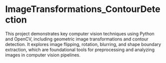 # ImageTransformations_ContourDetection
This project demonstrates key computer vision techniques using Python and OpenCV, including geometric image transformations and contour detection. It explores image flipping, rotation, blurring, and shape boundary extraction, which are foundational tools for preprocessing and analyzing images in computer vision pipelines.

